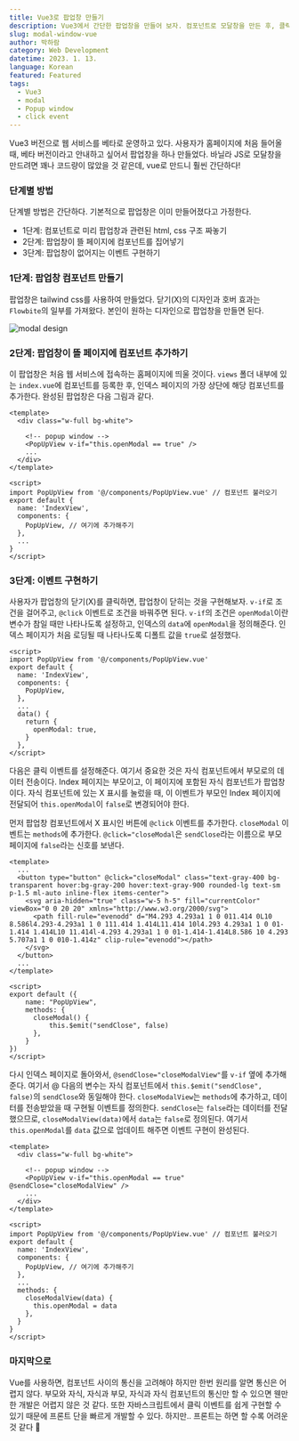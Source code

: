 ```yaml
---
title: Vue3로 팝업창 만들기
description: Vue3에서 간단한 팝업창을 만들어 보자. 컴포넌트로 모달창을 만든 후, 클릭 이벤트로 모달창이 없어지게 하면 된다.
slug: modal-window-vue
author: 박하람
category: Web Development
datetime: 2023. 1. 13.
language: Korean
featured: Featured
tags:
  - Vue3
  - modal
  - Popup window
  - click event
---
```


Vue3 버전으로 웹 서비스를 베타로 운영하고 있다. 사용자가 홈페이지에 처음 들어올 때, 베타 버전이라고 안내하고 싶어서 팝업창을 하나 만들었다. 바닐라 JS로 모달창을 만드려면 꽤나 코드량이 많았을 것 같은데, vue로 만드니 훨씬 간단하다!

### 단계별 방법

단계별 방법은 간단하다. 기본적으로 팝업창은 이미 만들어졌다고 가정한다.

- 1단계: 컴포넌트로 미리 팝업창과 관련된 html, css 구조 짜놓기
- 2단계: 팝업창이 뜰 페이지에 컴포넌트를 집어넣기
- 3단계: 팝업창이 없어지는 이벤트 구현하기

### 1단계: 팝업창 컴포넌트 만들기

팝업창은 tailwind css를 사용하여 만들었다. 닫기(X)의 디자인과 호버 효과는 `Flowbite`의 일부를 가져왔다. 본인이 원하는 디자인으로 팝업창을 만들면 된다.

![modal design](/modal-window-vue/modal-design.png)

### 2단계: 팝업창이 뜰 페이지에 컴포넌트 추가하기

이 팝업창은 처음 웹 서비스에 접속하는 홈페이지에 띄울 것이다. `views` 폴더 내부에 있는 `index.vue`에 컴포넌트를 등록한 후, 인덱스 페이지의 가장 상단에 해당 컴포넌트를 추가한다. 완성된 팝업창은 다음 그림과 같다.

```{vue}
<template>
  <div class="w-full bg-white">

    <!-- popup window -->
    <PopUpView v-if="this.openModal == true" />
    ...
  </div>
</template>

<script>
import PopUpView from '@/components/PopUpView.vue' // 컴포넌트 불러오기
export default {
  name: 'IndexView',
  components: {
    PopUpView, // 여기에 추가해주기
  },
  ...
}
</script>

```

### 3단계: 이벤트 구현하기

사용자가 팝업창의 닫기(X)를 클릭하면, 팝업창이 닫히는 것을 구현해보자. `v-if`로 조건을 걸어주고, `@click` 이벤트로 조건을 바꿔주면 된다. `v-if`의 조건은 `openModal`이란 변수가 참일 때만 나타나도록 설정하고, 인덱스의 `data`에 `openModal`을 정의해준다. 인덱스 페이지가 처음 로딩될 때 나타나도록 디폴트 값을 `true`로 설정했다.

```{vue}
<script>
import PopUpView from '@/components/PopUpView.vue'
export default {
  name: 'IndexView',
  components: {
    PopUpView,
  },
  ...
  data() {
    return {
      openModal: true,
    }
  },
</script>
```

다음은 클릭 이벤트를 설정해준다. 여기서 중요한 것은 자식 컴포넌트에서 부모로의 데이터 전송이다. Index 페이지는 부모이고, 이 페이지에 포함된 자식 컴포넌트가 팝업창이다. 자식 컴포넌트에 있는 X 표시를 눌렀을 때, 이 이벤트가 부모인 Index 페이지에 전달되어 `this.openModal`이 `false`로 변경되어야 한다.

먼저 팝업창 컴포넌트에서 X 표시인 버튼에 `@click` 이벤트를 추가한다. `closeModal` 이벤트는 `methods`에 추가한다. `@click="closeModal`은 `sendClose`라는 이름으로 부모 페이지에 `false`라는 신호를 보낸다.

```{vue}
<template>
  ...
  <button type="button" @click="closeModal" class="text-gray-400 bg-transparent hover:bg-gray-200 hover:text-gray-900 rounded-lg text-sm p-1.5 ml-auto inline-flex items-center">
    <svg aria-hidden="true" class="w-5 h-5" fill="currentColor" viewBox="0 0 20 20" xmlns="http://www.w3.org/2000/svg">
      <path fill-rule="evenodd" d="M4.293 4.293a1 1 0 011.414 0L10 8.586l4.293-4.293a1 1 0 111.414 1.414L11.414 10l4.293 4.293a1 1 0 01-1.414 1.414L10 11.414l-4.293 4.293a1 1 0 01-1.414-1.414L8.586 10 4.293 5.707a1 1 0 010-1.414z" clip-rule="evenodd"></path>
    </svg>
  </button>
  ...
</template>

<script>
export default ({
    name: "PopUpView",
    methods: {
      closeModal() {
          this.$emit("sendClose", false)
      },
    }
})
</script>
```

다시 인덱스 페이지로 돌아와서, `@sendClose="closeModalView"`를 `v-if` 옆에 추가해준다. 여기서 @ 다음의 변수는 자식 컴포넌트에서 `this.$emit("sendClose", false)`의 `sendClose`와 동일해야 한다. `closeModalView`는 `methods`에 추가하고, 데이터를 전송받았을 때 구현될 이벤트를 정의한다. `sendClose`는 `false`라는 데이터를 전달했으므로, `closeModalView(data)`에서 `data`는 `false`로 정의된다. 여기서 `this.openModal`를 `data` 값으로 업데이트 해주면 이벤트 구현이 완성된다.

```{vue}
<template>
  <div class="w-full bg-white">

    <!-- popup window -->
    <PopUpView v-if="this.openModal == true" @sendClose="closeModalView" />
    ...
  </div>
</template>

<script>
import PopUpView from '@/components/PopUpView.vue' // 컴포넌트 불러오기
export default {
  name: 'IndexView',
  components: {
    PopUpView, // 여기에 추가해주기
  },
  ...
  methods: {
    closeModalView(data) {
      this.openModal = data
    },
  }
}
</script>

```

### 마지막으로

Vue를 사용하면, 컴포넌트 사이의 통신을 고려해야 하지만 한번 원리를 알면 통신은 어렵지 않다. 부모와 자식, 자식과 부모, 자식과 자식 컴포넌트의 통신만 할 수 있으면 웬만한 개발은 어렵지 않은 것 같다. 또한 자바스크립트에서 클릭 이벤트를 쉽게 구현할 수 있기 때문에 프론트 단을 빠르게 개발할 수 있다. 하지만.. 프론트는 하면 할 수록 어려운 것 같다 🥲

